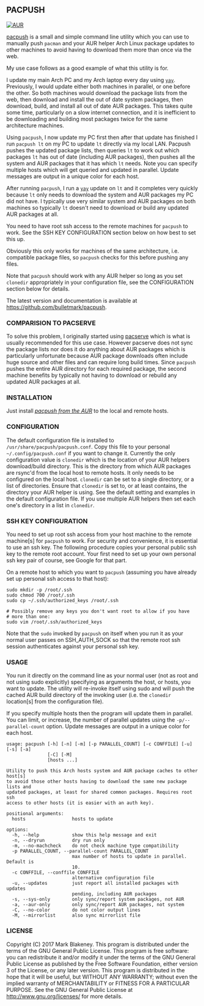 ## PACPUSH
[![AUR](https://img.shields.io/aur/version/pacpush)](https://aur.archlinux.org/packages/pacpush/)

[pacpush](http://github.com/bulletmark/pacpush) is a small and simple
command line utility which you can use to manually push `pacman` and
your AUR helper Arch Linux package updates to other machines to avoid
having to download them more than once via the web.

My use case follows as a good example of what this utility is for.

I update my main Arch PC and my Arch laptop every day using
[`yay`](https://github.com/Jguer/yay). Previously, I would update either
both machines in parallel, or one before the other. So both machines
would download the package lists from the web, then download and install
the out of date system packages, then download, build, and install all
out of date AUR packages. This takes quite some time, particularly on a
slow internet connection, and it is inefficient to be downloading and
building most packages twice for the same architecture machines.

Using `pacpush`, I now update my PC first then after that update has
finished I run `pacpush lt` on my PC to update `lt` directly via my
local LAN. Pacpush pushes the updated package lists, then queries `lt`
to work out which packages `lt` has out of date (including AUR
packages), then pushes all the system and AUR packages that it has which
`lt` needs. Note you can specify multiple hosts which will get queried
and updated in parallel. Update messages are output in a unique color for
each host.

After running `pacpush`, I run a [`yay`](https://github.com/Jguer/yay)
update on `lt` and it completes very quickly because `lt` only needs to
download the system and AUR packages my PC did not have. I typically use
very similar system and AUR packages on both machines so typically `lt`
doesn't need to download or build any updated AUR packages at all.

You need to have root ssh access to the remote machines for `pacpush` to
work. See the SSH KEY CONFIGURATION section below on how best to set
this up.

Obviously this only works for machines of the same architecture, i.e.
compatible package files, so `pacpush` checks for this before pushing any
files.

Note that `pacpush` should work with any AUR helper so long as you set
`clonedir` appropriately in your configuration file, see the
CONFIGURATION section below for details.

The latest version and documentation is available at
https://github.com/bulletmark/pacpush.

### COMPARISION TO PACSERVE

To solve this problem, I originally started using
[pacserve](https://aur.archlinux.org/packages/pacserve/) which is what
is usually recommended for this use case. However pacserve does not sync
the package lists nor does it do anything about AUR packages which is
particularly unfortunate because AUR package downloads often include
huge source and other files and can require long build times. Since
`pacpush` pushes the entire AUR directory for each required package, the
second machine benefits by typically not having to download or rebuild
any updated AUR packages at all.

### INSTALLATION

Just install [_pacpush from the
AUR_](https://aur.archlinux.org/packages/pacpush/) to the local and
remote hosts.

### CONFIGURATION

The default configuration file is installed to
`/usr/share/pacpush/pacpush.conf`. Copy this file to your personal
`~/.config/pacpush.conf` if you want to change it. Currently the only
configuration value is `clonedir` which is the location of your AUR
helpers download/build directory. This is the directory from which AUR
packages are rsync'd from the local host to remote hosts. It only needs
to be configured on the local host. `clonedir` can be set to a single
directory, or a list of directories. Ensure that `clonedir` is set to,
or at least contains, the directory your AUR helper is using. See the
default setting and examples in the default configuration file. If you
use multiple AUR helpers then set each one's directory in a list in
`clonedir`.

### SSH KEY CONFIGURATION

You need to set up root ssh access from your host machine to the remote
machine[s] for `pacpush` to work. For security and convenience, it is
essential to use an ssh key. The following procedure copies your
personal public ssh key to the remote root account. Your first need to set
up your own personal ssh key pair of course, see Google for that part.

On a remote host to which you want to `pacpush` (assuming you have
already set up personal ssh access to that host):

    sudo mkdir -p /root/.ssh
    sudo chmod 700 /root/.ssh
    sudo cp ~/.ssh/authorized_keys /root/.ssh

    # Possibly remove any keys you don't want root to allow if you have
    # more than one:
    sudo vim /root/.ssh/authorized_keys

Note that the `sudo` invoked by `pacpush` on itself when you run it as
your normal user passes on SSH_AUTH_SOCK so that the remote root ssh
session authenticates against your personal ssh key.

### USAGE

You run it directly on the command line as your normal user (not as root
and not using sudo explicitly) specifying as arguments the host, or
hosts, you want to update. The utility will re-invoke itself using sudo
and will push the cached AUR build directory of the invoking
user (i.e. the `clonedir` location[s] from the configuration file).

If you specify multiple hosts then the program will update them in
parallel. You can limit, or increase, the number of parallel updates
using the `-p/--parallel-count` option. Update messages are output in a
unique color for each host.

````
usage: pacpush [-h] [-n] [-m] [-p PARALLEL_COUNT] [-c CONFFILE] [-u] [-s] [-a]
               [-C] [-M]
               [hosts ...]

Utility to push this Arch hosts system and AUR package caches to other host[s]
to avoid those other hosts having to download the same new package lists and
updated packages, at least for shared common packages. Requires root ssh
access to other hosts (it is easier with an auth key).

positional arguments:
  hosts                 hosts to update

options:
  -h, --help            show this help message and exit
  -n, --dryrun          dry run only
  -m, --no-machcheck    do not check machine type compatibility
  -p PARALLEL_COUNT, --parallel-count PARALLEL_COUNT
                        max number of hosts to update in parallel. Default is
                        10.
  -c CONFFILE, --conffile CONFFILE
                        alternative configuration file
  -u, --updates         just report all installed packages with updates
                        pending, including AUR packages
  -s, --sys-only        only sync/report system packages, not AUR
  -a, --aur-only        only sync/report AUR packages, not system
  -C, --no-color        do not color output lines
  -M, --mirrorlist      also sync mirrorlist file
````

### LICENSE

Copyright (C) 2017 Mark Blakeney. This program is distributed under the
terms of the GNU General Public License.
This program is free software: you can redistribute it and/or modify it
under the terms of the GNU General Public License as published by the
Free Software Foundation, either version 3 of the License, or any later
version.
This program is distributed in the hope that it will be useful, but
WITHOUT ANY WARRANTY; without even the implied warranty of
MERCHANTABILITY or FITNESS FOR A PARTICULAR PURPOSE. See the GNU General
Public License at <http://www.gnu.org/licenses/> for more details.

<!-- vim: se ai syn=markdown: -->
